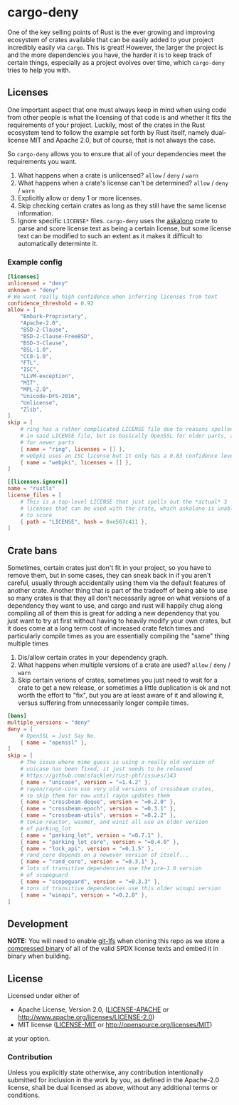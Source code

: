 # cargo-deny

One of the key selling points of Rust is the ever growing and improving ecosystem of crates
available that can be easily added to your project incredibly easily via `cargo`. This is great!
However, the larger the project is and the more dependencies you have, the harder it is to keep
track of certain things, especially as a project evolves over time, which `cargo-deny` tries to help
you with.

## Licenses
One important aspect that one must always keep in mind when using code from other people is what the licensing
of that code is and whether it fits the requirements of your project. Luckily, most of the crates in the Rust
ecosystem tend to follow the example set forth by Rust itself, namely dual-license MIT and Apache 2.0, but of
course, that is not always the case. 

So `cargo-deny` allows you to ensure that all of your dependencies meet the requirements you want.

1. What happens when a crate is unlicensed? `allow` / `deny` / `warn`
1. What happens when a crate's license can't be determined? `allow` / `deny` / `warn`
1. Explicitly allow or deny 1 or more licenses.
1. Skip checking certain crates as long as they still have the same license information.
1. Ignore specific `LICENSE*` files. `cargo-deny` uses the [askalono](https://github.com/amzn/askalono) crate
to parse and score license text as being a certain license, but some license text can be modified to such
an extent as it makes it difficult to automatically determinte it.

### Example config
```toml
[licenses]
unlicensed = "deny"
unknown = "deny"
# We want really high confidence when inferring licenses from text
confidence_threshold = 0.92
allow = [
    "Embark-Proprietary",
    "Apache-2.0",
    "BSD-2-Clause",
    "BSD-2-Clause-FreeBSD",
    "BSD-3-Clause",
    "BSL-1.0",
    "CC0-1.0",
    "FTL",
    "ISC",
    "LLVM-exception",
    "MIT",
    "MPL-2.0",
    "Unicode-DFS-2016",
    "Unlicense",
    "Zlib",
]
skip = [
    # ring has a rather complicated LICENSE file due to reasons spelled out
    # in said LICENSE file, but is basically OpenSSL for older parts, and ISC
    # for newer parts
    { name = "ring", licenses = [] },
    # webpki uses an ISC license but it only has a 0.83 confidence level
    { name = "webpki", licenses = [] },
]

[[licenses.ignore]]
name = "rustls"
license_files = [
    # This is a top-level LICENSE that just spells out the *actual* 3
    # licenses that can be used with the crate, which askalono is unable
    # to score
    { path = "LICENSE", hash = 0xe567c411 },
]
```

## Crate bans
Sometimes, certain crates just don't fit in your project, so you have to remove them, but in
some cases, they can sneak back in if you aren't careful, usually through accidentally using
them via the default features of another crate. Another thing that is part of the tradeoff of
being able to use so many crates is that they all don't necessarily agree on what versions of a
dependency they want to use, and cargo and rust will happily chug along compiling all of them
this is great for adding a new dependency that you just want to try at first without having
to heavily modify your own crates, but it does come at a long term cost of increased crate fetch
times and particularly compile times as you are essentially compiling the "same" thing multiple
times

1. Dis/allow certain crates in your dependency graph.
1. What happens when multiple versions of a crate are used? `allow` / `deny` / `warn`
1. Skip certain verions of crates, sometimes you just need to wait for a crate
to get a new release, or sometimes a little duplication is ok and not worth the effort
to "fix", but you are at least aware of it and allowing it, versus suffering from
unnecessarily longer compile times.

```toml
[bans]
multiple_versions = "deny"
deny = [
    # OpenSSL = Just Say No.
    { name = "openssl" },
]
skip = [
    # The issue where mime_guess is using a really old version of
    # unicase has been fixed, it just needs to be released
    # https://github.com/sfackler/rust-phf/issues/143
    { name = "unicase", version = "=1.4.2" },
    # rayon/rayon-core use very old versions of crossbeam crates,
    # so skip them for now until rayon updates them
    { name = "crossbeam-deque", version = "=0.2.0" },
    { name = "crossbeam-epoch", version = "=0.3.1" },
    { name = "crossbeam-utils", version = "=0.2.2" },
    # tokio-reactor, wasmer, and winit all use an older version
    # of parking_lot
    { name = "parking_lot", version = "=0.7.1" },
    { name = "parking_lot_core", version = "=0.4.0" },
    { name = "lock_api", version = "=0.1.5" },
    # rand_core depends on a newever version of itself...
    { name = "rand_core", version = "=0.3.1" },
    # lots of transitive dependencies use the pre-1.0 version
    # of scopeguard
    { name = "scopeguard", version = "=0.3.3" },
    # tons of transitive dependencies use this older winapi version
    { name = "winapi", version = "=0.2.8" },
]
```

## Development

**NOTE:** You will need to enable [git-lfs](https://git-lfs.github.com/) when cloning this repo as we
store a [compressed binary](/spdx-cache.bin.zstd) of all of the valid SPDX license texts and embed it in
binary when building.

## License

Licensed under either of

* Apache License, Version 2.0, ([LICENSE-APACHE](LICENSE-APACHE) or http://www.apache.org/licenses/LICENSE-2.0)
* MIT license ([LICENSE-MIT](LICENSE-MIT) or http://opensource.org/licenses/MIT)

at your option.

### Contribution

Unless you explicitly state otherwise, any contribution intentionally
submitted for inclusion in the work by you, as defined in the Apache-2.0
license, shall be dual licensed as above, without any additional terms or
conditions.  
